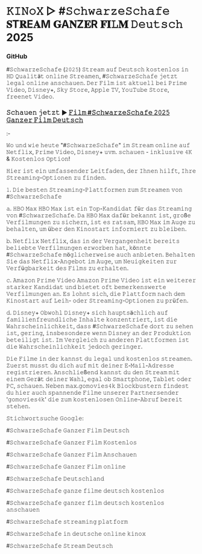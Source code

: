 # 𝙺𝙸𝙽𝚘𝚇 ▷ #𝚂𝚌𝚑𝚠𝚊𝚛𝚣𝚎𝚂𝚌𝚑𝚊𝚏𝚎 𝐒T𝐑E𝐀M 𝐆A𝐍Z𝐄R 𝐅𝐈𝙻𝐌 𝙳𝚎𝚞𝚝𝚜𝚌𝚑 2025

### GitHub

#𝚂𝚌𝚑𝚠𝚊𝚛𝚣𝚎𝚂𝚌𝚑𝚊𝚏𝚎 (𝟸𝟶𝟸𝟻) 𝚂𝚝𝚛𝚎𝚊𝚖 𝚊𝚞𝚏 𝙳𝚎𝚞𝚝𝚜𝚌𝚑 𝚔𝚘𝚜𝚝𝚎𝚗𝚕𝚘𝚜 𝚒𝚗 𝙷𝙳 𝚀𝚞𝚊𝚕𝚒𝚝ä𝚝 𝚘𝚗𝚕𝚒𝚗𝚎 𝚂𝚝𝚛𝚎𝚊𝚖𝚎𝚗, #𝚂𝚌𝚑𝚠𝚊𝚛𝚣𝚎𝚂𝚌𝚑𝚊𝚏𝚎 𝚓𝚎𝚝𝚣𝚝 𝚕𝚎𝚐𝚊𝚕 𝚘𝚗𝚕𝚒𝚗𝚎 𝚊𝚗𝚜𝚌𝚑𝚊𝚞𝚎𝚗. 𝙳𝚎𝚛 𝙵𝚒𝚕𝚖 𝚒𝚜𝚝 𝚊𝚔𝚝𝚞𝚎𝚕𝚕 𝚋𝚎𝚒 𝙿𝚛𝚒𝚖𝚎 𝚅𝚒𝚍𝚎𝚘, 𝙳𝚒𝚜𝚗𝚎𝚢+, 𝚂𝚔𝚢 𝚂𝚝𝚘𝚛𝚎, 𝙰𝚙𝚙𝚕𝚎 𝚃𝚅, 𝚈𝚘𝚞𝚃𝚞𝚋𝚎 𝚂𝚝𝚘𝚛𝚎, 𝚏𝚛𝚎𝚎𝚗𝚎𝚝 𝚅𝚒𝚍𝚎𝚘.

### 𝚂𝚌𝚑𝚊𝚞𝚎𝚗 𝚓𝚎𝚝𝚣𝚝 ▶ [𝙵𝚒𝚕𝚖 #𝚂𝚌𝚑𝚠𝚊𝚛𝚣𝚎𝚂𝚌𝚑𝚊𝚏𝚎 𝟸𝟶𝟸𝟻 𝙶𝚊𝚗𝚣𝚎𝚛 𝙵𝚒𝚕𝚖 𝙳𝚎𝚞𝚝𝚜𝚌𝚑](https://tinyurl.com/4bdwutk5)

:-

𝚆𝚘 𝚞𝚗𝚍 𝚠𝚒𝚎 𝚑𝚎𝚞𝚝𝚎 "#𝚂𝚌𝚑𝚠𝚊𝚛𝚣𝚎𝚂𝚌𝚑𝚊𝚏𝚎" 𝚒𝚖 𝚂𝚝𝚛𝚎𝚊𝚖 𝚘𝚗𝚕𝚒𝚗𝚎 𝚊𝚞𝚏 𝙽𝚎𝚝𝚏𝚕𝚒𝚡, 𝙿𝚛𝚒𝚖𝚎 𝚅𝚒𝚍𝚎𝚘, 𝙳𝚒𝚜𝚗𝚎𝚢+ 𝚞𝚟𝚖. 𝚜𝚌𝚑𝚊𝚞𝚎𝚗 - 𝚒𝚗𝚔𝚕𝚞𝚜𝚒𝚟𝚎 𝟺𝙺 & 𝙺𝚘𝚜𝚝𝚎𝚗𝚕𝚘𝚜 𝙾𝚙𝚝𝚒𝚘𝚗!

𝙷𝚒𝚎𝚛 𝚒𝚜𝚝 𝚎𝚒𝚗 𝚞𝚖𝚏𝚊𝚜𝚜𝚎𝚗𝚍𝚎𝚛 𝙻𝚎𝚒𝚝𝚏𝚊𝚍𝚎𝚗, 𝚍𝚎𝚛 𝙸𝚑𝚗𝚎𝚗 𝚑𝚒𝚕𝚏𝚝, 𝙸𝚑𝚛𝚎 𝚂𝚝𝚛𝚎𝚊𝚖𝚒𝚗𝚐-𝙾𝚙𝚝𝚒𝚘𝚗𝚎𝚗 𝚣𝚞 𝚏𝚒𝚗𝚍𝚎𝚗.

𝟷. 𝙳𝚒𝚎 𝚋𝚎𝚜𝚝𝚎𝚗 𝚂𝚝𝚛𝚎𝚊𝚖𝚒𝚗𝚐-𝙿𝚕𝚊𝚝𝚝𝚏𝚘𝚛𝚖𝚎𝚗 𝚣𝚞𝚖 𝚂𝚝𝚛𝚎𝚊𝚖𝚎𝚗 𝚟𝚘𝚗 #𝚂𝚌𝚑𝚠𝚊𝚛𝚣𝚎𝚂𝚌𝚑𝚊𝚏𝚎

𝚊. 𝙷𝙱𝙾 𝙼𝚊𝚡
𝙷𝙱𝙾 𝙼𝚊𝚡 𝚒𝚜𝚝 𝚎𝚒𝚗 𝚃𝚘𝚙-𝙺𝚊𝚗𝚍𝚒𝚍𝚊𝚝 𝚏ü𝚛 𝚍𝚊𝚜 𝚂𝚝𝚛𝚎𝚊𝚖𝚒𝚗𝚐 𝚟𝚘𝚗 #𝚂𝚌𝚑𝚠𝚊𝚛𝚣𝚎𝚂𝚌𝚑𝚊𝚏𝚎. 𝙳𝚊 𝙷𝙱𝙾 𝙼𝚊𝚡 𝚍𝚊𝚏ü𝚛 𝚋𝚎𝚔𝚊𝚗𝚗𝚝 𝚒𝚜𝚝, 𝚐𝚛𝚘ß𝚎 𝚅𝚎𝚛𝚏𝚒𝚕𝚖𝚞𝚗𝚐𝚎𝚗 𝚣𝚞 𝚜𝚒𝚌𝚑𝚎𝚛𝚗, 𝚒𝚜𝚝 𝚎𝚜 𝚛𝚊𝚝𝚜𝚊𝚖, 𝙷𝙱𝙾 𝙼𝚊𝚡 𝚒𝚖 𝙰𝚞𝚐𝚎 𝚣𝚞 𝚋𝚎𝚑𝚊𝚕𝚝𝚎𝚗, 𝚞𝚖 ü𝚋𝚎𝚛 𝚍𝚎𝚗 𝙺𝚒𝚗𝚘𝚜𝚝𝚊𝚛𝚝 𝚒𝚗𝚏𝚘𝚛𝚖𝚒𝚎𝚛𝚝 𝚣𝚞 𝚋𝚕𝚎𝚒𝚋𝚎𝚗.

𝚋. 𝙽𝚎𝚝𝚏𝚕𝚒𝚡
𝙽𝚎𝚝𝚏𝚕𝚒𝚡, 𝚍𝚊𝚜 𝚒𝚗 𝚍𝚎𝚛 𝚅𝚎𝚛𝚐𝚊𝚗𝚐𝚎𝚗𝚑𝚎𝚒𝚝 𝚋𝚎𝚛𝚎𝚒𝚝𝚜 𝚋𝚎𝚕𝚒𝚎𝚋𝚝𝚎 𝚅𝚎𝚛𝚏𝚒𝚕𝚖𝚞𝚗𝚐𝚎𝚗 𝚎𝚛𝚠𝚘𝚛𝚋𝚎𝚗 𝚑𝚊𝚝, 𝚔ö𝚗𝚗𝚝𝚎 #𝚂𝚌𝚑𝚠𝚊𝚛𝚣𝚎𝚂𝚌𝚑𝚊𝚏𝚎 𝚖ö𝚐𝚕𝚒𝚌𝚑𝚎𝚛𝚠𝚎𝚒𝚜𝚎 𝚊𝚞𝚌𝚑 𝚊𝚗𝚋𝚒𝚎𝚝𝚎𝚗. 𝙱𝚎𝚑𝚊𝚕𝚝𝚎𝚗 𝚂𝚒𝚎 𝚍𝚊𝚜 𝙽𝚎𝚝𝚏𝚕𝚒𝚡-𝙰𝚗𝚐𝚎𝚋𝚘𝚝 𝚒𝚖 𝙰𝚞𝚐𝚎, 𝚞𝚖 𝙽𝚎𝚞𝚒𝚐𝚔𝚎𝚒𝚝𝚎𝚗 𝚣𝚞𝚛 𝚅𝚎𝚛𝚏ü𝚐𝚋𝚊𝚛𝚔𝚎𝚒𝚝 𝚍𝚎𝚜 𝙵𝚒𝚕𝚖𝚜 𝚣𝚞 𝚎𝚛𝚑𝚊𝚕𝚝𝚎𝚗.

𝚌. 𝙰𝚖𝚊𝚣𝚘𝚗 𝙿𝚛𝚒𝚖𝚎 𝚅𝚒𝚍𝚎𝚘
𝙰𝚖𝚊𝚣𝚘𝚗 𝙿𝚛𝚒𝚖𝚎 𝚅𝚒𝚍𝚎𝚘 𝚒𝚜𝚝 𝚎𝚒𝚗 𝚠𝚎𝚒𝚝𝚎𝚛𝚎𝚛 𝚜𝚝𝚊𝚛𝚔𝚎𝚛 𝙺𝚊𝚗𝚍𝚒𝚍𝚊𝚝 𝚞𝚗𝚍 𝚋𝚒𝚎𝚝𝚎𝚝 𝚘𝚏𝚝 𝚋𝚎𝚖𝚎𝚛𝚔𝚎𝚗𝚜𝚠𝚎𝚛𝚝𝚎 𝚅𝚎𝚛𝚏𝚒𝚕𝚖𝚞𝚗𝚐𝚎𝚗 𝚊𝚗. 𝙴𝚜 𝚕𝚘𝚑𝚗𝚝 𝚜𝚒𝚌𝚑, 𝚍𝚒𝚎 𝙿𝚕𝚊𝚝𝚝𝚏𝚘𝚛𝚖 𝚗𝚊𝚌𝚑 𝚍𝚎𝚖 𝙺𝚒𝚗𝚘𝚜𝚝𝚊𝚛𝚝 𝚊𝚞𝚏 𝙻𝚎𝚒𝚑- 𝚘𝚍𝚎𝚛 𝚂𝚝𝚛𝚎𝚊𝚖𝚒𝚗𝚐-𝙾𝚙𝚝𝚒𝚘𝚗𝚎𝚗 𝚣𝚞 𝚙𝚛ü𝚏𝚎𝚗.

𝚍. 𝙳𝚒𝚜𝚗𝚎𝚢+
𝙾𝚋𝚠𝚘𝚑𝚕 𝙳𝚒𝚜𝚗𝚎𝚢+ 𝚜𝚒𝚌𝚑 𝚑𝚊𝚞𝚙𝚝𝚜ä𝚌𝚑𝚕𝚒𝚌𝚑 𝚊𝚞𝚏 𝚏𝚊𝚖𝚒𝚕𝚒𝚎𝚗𝚏𝚛𝚎𝚞𝚗𝚍𝚕𝚒𝚌𝚑𝚎 𝙸𝚗𝚑𝚊𝚕𝚝𝚎 𝚔𝚘𝚗𝚣𝚎𝚗𝚝𝚛𝚒𝚎𝚛𝚝, 𝚒𝚜𝚝 𝚍𝚒𝚎 𝚆𝚊𝚑𝚛𝚜𝚌𝚑𝚎𝚒𝚗𝚕𝚒𝚌𝚑𝚔𝚎𝚒𝚝, 𝚍𝚊𝚜𝚜 #𝚂𝚌𝚑𝚠𝚊𝚛𝚣𝚎𝚂𝚌𝚑𝚊𝚏𝚎 𝚍𝚘𝚛𝚝 𝚣𝚞 𝚜𝚎𝚑𝚎𝚗 𝚒𝚜𝚝, 𝚐𝚎𝚛𝚒𝚗𝚐, 𝚒𝚗𝚜𝚋𝚎𝚜𝚘𝚗𝚍𝚎𝚛𝚎 𝚠𝚎𝚗𝚗 𝙳𝚒𝚜𝚗𝚎𝚢 𝚊𝚗 𝚍𝚎𝚛 𝙿𝚛𝚘𝚍𝚞𝚔𝚝𝚒𝚘𝚗 𝚋𝚎𝚝𝚎𝚒𝚕𝚒𝚐𝚝 𝚒𝚜𝚝. 𝙸𝚖 𝚅𝚎𝚛𝚐𝚕𝚎𝚒𝚌𝚑 𝚣𝚞 𝚊𝚗𝚍𝚎𝚛𝚎𝚗 𝙿𝚕𝚊𝚝𝚝𝚏𝚘𝚛𝚖𝚎𝚗 𝚒𝚜𝚝 𝚍𝚒𝚎 𝚆𝚊𝚑𝚛𝚜𝚌𝚑𝚎𝚒𝚗𝚕𝚒𝚌𝚑𝚔𝚎𝚒𝚝 𝚓𝚎𝚍𝚘𝚌𝚑 𝚐𝚎𝚛𝚒𝚗𝚐𝚎𝚛.

𝙳𝚒𝚎 𝙵𝚒𝚕𝚖𝚎 𝚒𝚗 𝚍𝚎𝚛 𝚔𝚊𝚗𝚗𝚜𝚝 𝚍𝚞 𝚕𝚎𝚐𝚊𝚕 𝚞𝚗𝚍 𝚔𝚘𝚜𝚝𝚎𝚗𝚕𝚘𝚜 𝚜𝚝𝚛𝚎𝚊𝚖𝚎𝚗. 𝚉𝚞𝚎𝚛𝚜𝚝 𝚖𝚞𝚜𝚜𝚝 𝚍𝚞 𝚍𝚒𝚌𝚑 𝚊𝚞𝚏 𝚖𝚒𝚝 𝚍𝚎𝚒𝚗𝚎𝚛 𝙴-𝙼𝚊𝚒𝚕-𝙰𝚍𝚛𝚎𝚜𝚜𝚎 𝚛𝚎𝚐𝚒𝚜𝚝𝚛𝚒𝚎𝚛𝚎𝚗. 𝙰𝚗𝚜𝚌𝚑𝚕𝚒𝚎ß𝚎𝚗𝚍 𝚔𝚊𝚗𝚗𝚜𝚝 𝚍𝚞 𝚍𝚎𝚗 𝚂𝚝𝚛𝚎𝚊𝚖 𝚖𝚒𝚝 𝚎𝚒𝚗𝚎𝚖 𝙶𝚎𝚛ä𝚝 𝚍𝚎𝚒𝚗𝚎𝚛 𝚆𝚊𝚑𝚕, 𝚎𝚐𝚊𝚕 𝚘𝚋 𝚂𝚖𝚊𝚛𝚝𝚙𝚑𝚘𝚗𝚎, 𝚃𝚊𝚋𝚕𝚎𝚝 𝚘𝚍𝚎𝚛 𝙿𝙲, 𝚜𝚌𝚑𝚊𝚞𝚎𝚗. 𝙽𝚎𝚋𝚎𝚗 𝚖𝚊𝚡.𝚐𝚘𝚖𝚘𝚟𝚒𝚎𝚜𝟺𝚔 𝙱𝚕𝚘𝚌𝚔𝚋𝚞𝚜𝚝𝚎𝚛𝚗 𝚏𝚒𝚗𝚍𝚎𝚜𝚝 𝚍𝚞 𝚑𝚒𝚎𝚛 𝚊𝚞𝚌𝚑 𝚜𝚙𝚊𝚗𝚗𝚎𝚗𝚍𝚎 𝙵𝚒𝚕𝚖𝚎 𝚞𝚗𝚜𝚎𝚛𝚎𝚛 𝙿𝚊𝚛𝚝𝚗𝚎𝚛𝚜𝚎𝚗𝚍𝚎𝚛 '𝚐𝚘𝚖𝚘𝚟𝚒𝚎𝚜𝟺𝚔' 𝚍𝚒𝚎 𝚣𝚞𝚖 𝚔𝚘𝚜𝚝𝚎𝚗𝚕𝚘𝚜𝚎𝚗 𝙾𝚗𝚕𝚒𝚗𝚎-𝙰𝚋𝚛𝚞𝚏 𝚋𝚎𝚛𝚎𝚒𝚝 𝚜𝚝𝚎𝚑𝚎𝚗.

𝚂𝚝𝚒𝚌𝚑𝚠𝚘𝚛𝚝𝚜𝚞𝚌𝚑𝚎 𝙶𝚘𝚘𝚐𝚕𝚎:

#𝚂𝚌𝚑𝚠𝚊𝚛𝚣𝚎𝚂𝚌𝚑𝚊𝚏𝚎 𝙶𝚊𝚗𝚣𝚎𝚛 𝙵𝚒𝚕𝚖 𝙳𝚎𝚞𝚝𝚜𝚌𝚑

#𝚂𝚌𝚑𝚠𝚊𝚛𝚣𝚎𝚂𝚌𝚑𝚊𝚏𝚎 𝙶𝚊𝚗𝚣𝚎𝚛 𝙵𝚒𝚕𝚖 𝙺𝚘𝚜𝚝𝚎𝚗𝚕𝚘𝚜 

#𝚂𝚌𝚑𝚠𝚊𝚛𝚣𝚎𝚂𝚌𝚑𝚊𝚏𝚎 𝙶𝚊𝚗𝚣𝚎𝚛 𝙵𝚒𝚕𝚖 𝙰𝚗𝚜𝚌𝚑𝚊𝚞𝚎𝚗

#𝚂𝚌𝚑𝚠𝚊𝚛𝚣𝚎𝚂𝚌𝚑𝚊𝚏𝚎 𝙶𝚊𝚗𝚣𝚎𝚛 𝙵𝚒𝚕𝚖 𝚘𝚗𝚕𝚒𝚗𝚎

#𝚂𝚌𝚑𝚠𝚊𝚛𝚣𝚎𝚂𝚌𝚑𝚊𝚏𝚎 𝙳𝚎𝚞𝚝𝚜𝚌𝚑𝚕𝚊𝚗𝚍

#𝚂𝚌𝚑𝚠𝚊𝚛𝚣𝚎𝚂𝚌𝚑𝚊𝚏𝚎 𝚐𝚊𝚗𝚣𝚎 𝚏𝚒𝚕𝚖𝚎 𝚍𝚎𝚞𝚝𝚜𝚌𝚑 𝚔𝚘𝚜𝚝𝚎𝚗𝚕𝚘𝚜

#𝚂𝚌𝚑𝚠𝚊𝚛𝚣𝚎𝚂𝚌𝚑𝚊𝚏𝚎 𝚐𝚊𝚗𝚣𝚎𝚛 𝚏𝚒𝚕𝚖 𝚍𝚎𝚞𝚝𝚜𝚌𝚑 𝚔𝚘𝚜𝚝𝚎𝚗𝚕𝚘𝚜 𝚊𝚗𝚜𝚌𝚑𝚊𝚞𝚎𝚗

#𝚂𝚌𝚑𝚠𝚊𝚛𝚣𝚎𝚂𝚌𝚑𝚊𝚏𝚎 𝚜𝚝𝚛𝚎𝚊𝚖𝚒𝚗𝚐 𝚙𝚕𝚊𝚝𝚏𝚘𝚛𝚖

#𝚂𝚌𝚑𝚠𝚊𝚛𝚣𝚎𝚂𝚌𝚑𝚊𝚏𝚎 𝚒𝚗 𝚍𝚎𝚞𝚝𝚜𝚌𝚑𝚎 𝚘𝚗𝚕𝚒𝚗𝚎 𝚔𝚒𝚗𝚘𝚡 

#𝚂𝚌𝚑𝚠𝚊𝚛𝚣𝚎𝚂𝚌𝚑𝚊𝚏𝚎 𝚂𝚝𝚛𝚎𝚊𝚖 𝙳𝚎𝚞𝚝𝚜𝚌𝚑
